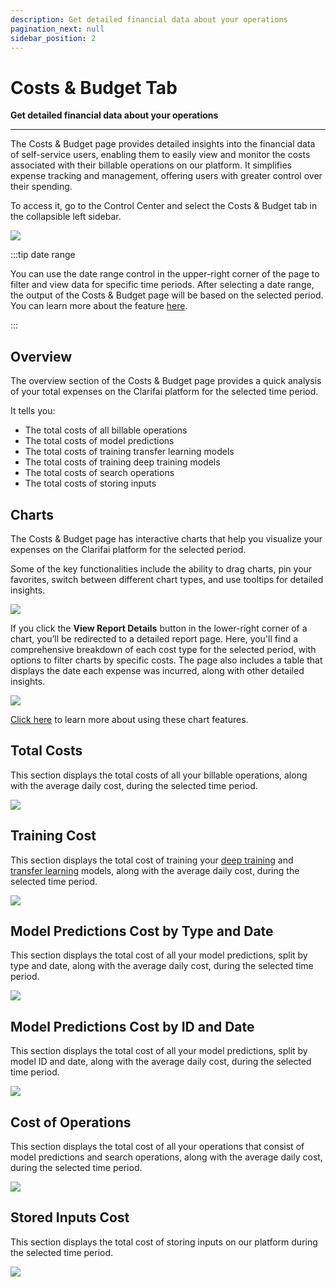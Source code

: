 ```yaml
---
description: Get detailed financial data about your operations
pagination_next: null
sidebar_position: 2
---
```


# Costs & Budget Tab

**Get detailed financial data about your operations**
<hr />

The Costs & Budget page provides detailed insights into the financial data of self-service users, enabling them to easily view and monitor the costs associated with their billable operations on our platform. It simplifies expense tracking and management, offering users with greater control over their spending.

To access it, go to the Control Center and select the Costs & Budget tab in the collapsible left sidebar.

![](/img/community/control-center/costs_budget_1.png)

:::tip date range

You can use the date range control in the upper-right corner of the page to filter and view data for specific time periods. After selecting a date range, the output of the Costs & Budget page will be based on the selected period. You can learn more about the feature [here](https://docs.clarifai.com/portal-guide/control-center/#date-ranges).

:::

## Overview

The overview section of the Costs & Budget page provides a quick analysis of your total expenses on the Clarifai platform for the selected time period.

It tells you:

- The total costs of all billable operations
- The total costs of model predictions
- The total costs of training transfer learning models
- The total costs of training deep training models
- The total costs of search operations
- The total costs of storing inputs

## Charts

The Costs & Budget page has interactive charts that help you visualize your expenses on the Clarifai platform for the selected period. 

Some of the key functionalities include the ability to drag charts, pin your favorites, switch between different chart types, and use tooltips for detailed insights. 

![](/img/community/control-center/costs_budget_2.png)

If you click the **View Report Details** button in the lower-right corner of a chart, you’ll be redirected to a detailed report page. Here, you'll find a comprehensive breakdown of each cost type for the selected period, with options to filter charts by specific costs. The page also includes a table that displays the date each expense was incurred, along with other detailed insights. 

![](/img/community/control-center/costs_budget_3.png)

[Click here](https://docs.clarifai.com/portal-guide/control-center/usage-dashboard#charts) to learn more about using these chart features.

## Total Costs

This section displays the total costs of all your billable operations, along with the average daily cost, during the selected time period. 

![](/img/community/control-center/costs_budget_4.png)

## Training Cost

This section displays the total cost of training your [deep training](https://docs.clarifai.com/portal-guide/model/deep-training/) and [transfer learning](https://docs.clarifai.com/portal-guide/model/model-types/transfer-learning) models, along with the average daily cost, during the selected time period. 

![](/img/community/control-center/costs_budget_5.png)

## Model Predictions Cost by Type and Date

This section displays the total cost of all your model predictions, split by type and date, along with the average daily cost, during the selected time period. 

![](/img/community/control-center/costs_budget_6.png)

## Model Predictions Cost by ID and Date

This section displays the total cost of all your model predictions, split by model ID and date, along with the average daily cost, during the selected time period. 

![](/img/community/control-center/costs_budget_7.png)

## Cost of Operations

This section displays the total cost of all your operations that consist of model predictions and search operations, along with the average daily cost, during the selected time period. 

![](/img/community/control-center/costs_budget_8.png)

## Stored Inputs Cost

This section displays the total cost of storing inputs on our platform during the selected time period. 

![](/img/community/control-center/costs_budget_9.png)
